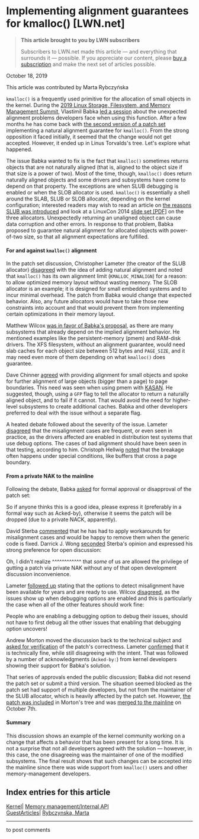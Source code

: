 # Implementing alignment guarantees for kmalloc() [LWN.net]

> **This article brought to you by LWN subscribers**
> 
> Subscribers to LWN.net made this article — and everything that surrounds it — possible. If you appreciate our content, please [buy a subscription](/Promo/nst-nag3/subscribe) and make the next set of articles possible. 

October 18, 2019

This article was contributed by Marta Rybczyńska

`kmalloc()` is a frequently used primitive for the allocation of small objects in the kernel. During the [2019 Linux Storage, Filesystem, and Memory Management Summit](/Articles/lsfmm2019/), Vlastimil Babka [led a session](/Articles/787740/) about the unexpected alignment problems developers face when using this function. After a few months he has come back with [the second version of a patch set](/ml/linux-kernel/20190826111627.7505-1-vbabka@suse.cz/) implementing a natural alignment guarantee for `kmalloc()`. From the strong opposition it faced initially, it seemed that the change would not get accepted. However, it ended up in Linus Torvalds's tree. Let's explore what happened.

The issue Babka wanted to fix is the fact that `kmalloc()` sometimes returns objects that are not naturally aligned (that is, aligned to the object size if that size is a power of two). Most of the time, though, `kmalloc()` does return naturally aligned objects and some drivers and subsystems have come to depend on that property. The exceptions are when SLUB debugging is enabled or when the SLOB allocator is used. `kmalloc()` is essentially a shell around the SLAB, SLUB or SLOB allocator, depending on the kernel configuration; interested readers may wish to read an article on [the reasons SLUB was introduced](/Articles/229984/) and look at a LinuxCon 2014 [slide set [PDF]](https://events.static.linuxfound.org/sites/events/files/slides/slaballocators.pdf) on the three allocators. Unexpectedly returning an unaligned object can cause data corruption and other errors. In response to that problem, Babka proposed to guarantee natural alignment for allocated objects with power-of-two size, so that all alignment expectations are fulfilled.

#### For and against `kmalloc()` alignment

In the patch set discussion, Christopher Lameter (the creator of the SLUB allocator) [disagreed](/ml/linux-kernel/0100016cd98bb2c1-a2af7539-706f-47ba-a68e-5f6a91f2f495-000000@email.amazonses.com/) with the idea of adding natural alignment and noted that `kmalloc()` has its own alignment limit (`KMALLOC_MINALIGN`) for a reason: to allow optimized memory layout without wasting memory. The SLOB allocator is an example; it is designed for small embedded systems and to incur minimal overhead. The patch from Babka would change that expected behavior. Also, any future allocators would have to take those new constraints into account and that would prevent them from implementing certain optimizations in their memory layout.

Matthew Wilcox [was in favor of Babka's proposal](/ml/linux-kernel/20190828194607.GB6590@bombadil.infradead.org/), as there are many subsystems that already depend on the implied alignment behavior. He mentioned examples like the persistent-memory (pmem) and RAM-disk drivers. The XFS filesystem, without an alignment guarantee, would need slab caches for each object size between 512 bytes and `PAGE_SIZE`, and it may need even more of them depending on what `kmalloc()` does guarantee.

Dave Chinner [agreed](/ml/linux-kernel/20190828222422.GL1119@dread.disaster.area/) with providing alignment for small objects and spoke for further alignment of large objects (bigger than a page) to page boundaries. This need was seen when using pmem with [KASAN](/Articles/612153/). He suggested, though, using a `GFP` flag to tell the allocator to return a naturally aligned object, and to fail if it cannot. That would avoid the need for higher-level subsystems to create additional caches. Babka and other developers preferred to deal with the issue without a separate flag.

A heated debate followed about the severity of the issue. Lameter [disagreed](/ml/linux-kernel/0100016cf8c3033d-bbcc9ba3-2d59-4654-a7c2-8ba094f8a7de-000000@email.amazonses.com/) that the misalignment cases are frequent, or even seen in practice, as the drivers affected are enabled in distribution test systems that use debug options. The cases of bad alignment should have been seen in that testing, according to him. Christoph Hellwig [noted](/ml/linux-kernel/20190904051933.GA10218@lst.de/) that the breakage often happens under special conditions, like buffers that cross a page boundary.

#### From a private NAK to the mainline

Following the debate, Babka [asked](/ml/linux-kernel/df8d1cf4-ff8f-1ee1-12fb-cfec39131b32@suse.cz/) for formal approval or disapproval of the patch set: 

So if anyone thinks this is a good idea, please express it (preferably in a formal way such as Acked-by), otherwise it seems the patch will be dropped (due to a private NACK, apparently). 

David Sterba [commented](/ml/linux-kernel/20190923171710.GN2751@twin.jikos.cz/) that he has had to apply workarounds for misalignment cases and would be happy to remove them when the generic code is fixed. Darrick J. Wong [seconded](/ml/linux-kernel/20190923175146.GT2229799@magnolia/) Sterba's opinion and expressed his strong preference for open discussion: 

Oh, I didn't realize ^^^^^^^^^^^^ that *some* of us are allowed the privilege of gutting a patch via private NAK without any of that open development discussion inconvenience. <grumble>

Lameter [followed up](/ml/linux-kernel/alpine.DEB.2.21.1909242045250.17661@www.lameter.com/) stating that the options to detect misalignment have been available for years and are ready to use. Wilcox [disagreed](/ml/linux-kernel/20190924205133.GK1855@bombadil.infradead.org/), as the issues show up when debugging options are enabled and this is particularly the case when all of the other features should work fine: 

People who are enabling a debugging option to debug their issues, should not have to first debug all the other issues that enabling that debugging option uncovers! 

Andrew Morton moved the discussion back to the technical subject and [asked for verification](/ml/linux-kernel/20190924165425.a79a2dafbaf37828a931df2b@linux-foundation.org/) of the patch's correctness. Lameter [confirmed](/ml/linux-kernel/alpine.DEB.2.21.1909260005060.1508@www.lameter.com/) that it is technically fine, while still disagreeing with the intent. That was followed by a number of acknowledgments (`Acked-by:`) from kernel developers showing their support for Babka's solution.

That series of approvals ended the public discussion; Babka did not resend the patch set or submit a third version. The situation seemed blocked as the patch set had support of multiple developers, but not from the maintainer of the SLUB allocator, which is heavily affected by the patch set. However, [the patch was included](https://git.kernel.org/pub/scm/linux/kernel/git/torvalds/linux.git/commit/?id=eda57a0e42998d1d403187844faa86c9a3ab2fd0) in Morton's tree and was [merged to the mainline](https://git.kernel.org/pub/scm/linux/kernel/git/torvalds/linux.git/commit/?id=59bb47985c1db229ccff8c5deebecd54fc77d2a9) on October 7th.

#### Summary

This discussion shows an example of the kernel community working on a change that affects a behavior that has been present for a long time. It is not a surprise that not all developers agreed with the solution — however, in this case, the one disagreeing was the maintainer of one of the modified subsystems. The final result shows that such changes can be accepted into the mainline since there was wide support from `kmalloc()` users and other memory-management developers.

  
Index entries for this article  
---  
[Kernel](/Kernel/Index)| [Memory management/Internal API](/Kernel/Index#Memory_management-Internal_API)  
[GuestArticles](/Archives/GuestIndex/)| [Rybczynska, Marta](/Archives/GuestIndex/#Rybczynska_Marta)  
  


* * *

to post comments 
